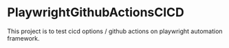 # PlaywrightGithubActionsCICD
This project is to test cicd options / github actions on playwright automation framework.
